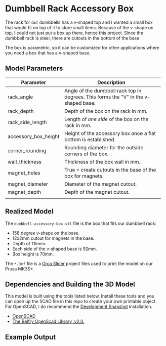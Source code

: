 # Dumbbell Rack Accessory Box

The rack for our dumbbells has a v-shaped top and I wanted a small box that would fit on top of it
to store small items. Because of the v-shape on top, I could not just put a box up there, hence this project. Since
the dumbbell rack is steel, there are cutouts in the bottom of the base

The box is parametric, so it can be customized for other applications where you need a box that has a v-shaped base.

## Model Parameters

| Parameter            | Description                                                                         |
| -------------------- | ----------------------------------------------------------------------------------- |
| rack_angle           | Angle of the dumbbell rack top in degrees. This forms the "V" in the v-shaped base. |
| rack_depth           | Depth of the box on the rack in mm.                                                 |
| rack_side_length     | Length of _one side_ of the box on the rack in mm.                                  |
| accessory_box_height | Height of the accessory box once a flat bottom is established.                      |
| corner_rounding      | Rounding diameter for the outside corners of the box.                               |
| wall_thickness       | Thickness of the box wall in mm.                                                    |
| magnet_holes         | True = create cutouts in the base of the box for magnets.                           |
| magnet_diameter      | Diameter of the magnet cutout.                                                      |
| magnet_depth         | Depth of the magnet cutout.                                                         |
|                      |                                                                                     |

## Realized Model

The `dumbbell-accessory-box.stl` file is the box that fits our dumbbell rack:

- 158 degree v-shape on the base.
- 12x2mm cutout for magnets in the base.
- Depth of 115mm.
- Each side of the v-shaped base is 92mm.
- Box height is 70mm.

The `*.3mf` file is a [Orca Slicer](https://orcaslicer.com) project files used to print the 
model on our Prusa MK3S+.

## Dependencies and Building the 3D Model

This model is built using the tools listed below. Install these tools and you can open up the SCAD file in this repo to create your own printable object. For OpenSCAD, I do recommend the [Development Snapshot](https://openscad.org/downloads.html#snapshots) installation.

- [OpenSCAD](https://openscad.org)
- [The Belfry OpenScad Library, v2.0.](https://github.com/BelfrySCAD/BOSL2)

## Example Output
